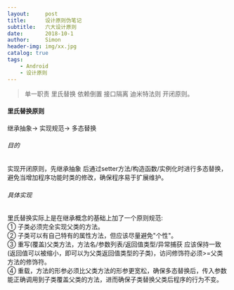```yaml
---
layout:     post
title:      设计原则伪笔记
subtitle:   六大设计原则
date:       2018-10-1
author:     Simon
header-img: img/xx.jpg
catalog: true
tags: 
    - Android
    - 设计原则
---
```


>单一职责 里氏替换 依赖倒置 接口隔离 迪米特法则 开闭原则。

#### 里氏替换原则
 继承抽象-> 实现规范-> 多态替换  
###### 目的  
实现开闭原则，先继承抽象 后通过setter方法/构造函数/实例化时进行多态替换，避免当增加程序功能时类的修改，确保程序易于扩展维护。  
###### 具体实现  
里氏替换实际上是在继承概念的基础上加了一个原则规范:  
① 子类必须完全实现父类的方法。  
② 子类可以有自己特有的属性方法，但应该尽量避免"个性"。    
③ 重写(覆盖)父类方法，方法名/参数列表/返回值类型/异常捕获 应该保持一致(返回值可以被缩小，即可以为父类返回值类型的子类)，访问修饰符必须>=父类方法的修饰符。    
④ 重载，方法的形参必须比父类方法的形参更宽松，确保多态替换后，传入参数能正确调用到子类覆盖父类的方法，进而确保子类替换父类后程序的行为不变。  







